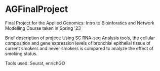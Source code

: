 # AGFinalProject
Final Project for the Applied Genomics: Intro to Bioinforatics and Network Modelling Course taken in Spring '23

Brief description of project:
Using SC RNA-seq Analysis tools, the cellular composition and gene expression levels of bronchial epithelial tissue of current smokers and never smokers is compared to analyze the effect of smoking status.

Tools used:
 Seurat, enrichGO

